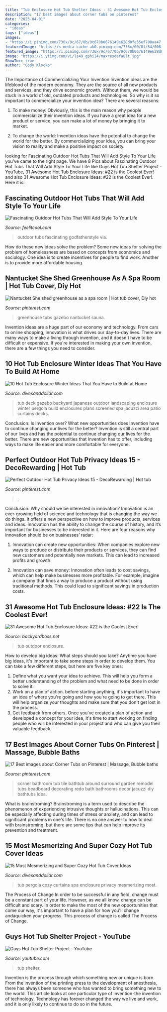```yaml
---
title: "Tub Enclosure Hot Tub Shelter Ideas : 31 Awesome Hot Tub Enclosure Ideas: #22 Is The Coolest Ever!"
description: "17 best images about corner tubs on pinterest"
date: "2023-04-01"
categories:
- "ideas"
tags: ["ideas"]
images:
- "https://i.pinimg.com/736x/9c/67/0b/9c670b0676149e628d0fe55ef788aa47.jpg"
featuredImage: "https://s-media-cache-ak0.pinimg.com/736x/00/8f/54/008f54cd1b4aad29a22eb4ddfa3bd9eb.jpg"
featured_image: "https://i.pinimg.com/736x/9c/67/0b/9c670b0676149e628d0fe55ef788aa47.jpg"
image: "https://i.ytimg.com/vi/ls49_gphiI4/maxresdefault.jpg"
ShowToc: true
author: "Cody Klocko"
---
```



The Importance of Commercializing Your Invention
Invention ideas are the lifeblood of the modern economy. They are the source of all new products and services, and they drive economic growth. Without them, we would be stuck in a world of old, outdated products and technologies.
So why is it so important to commercialize your invention idea? There are several reasons:

1. To make money: Obviously, this is the main reason why people commercialize their invention ideas. If you have a great idea for a new product or service, you can make a lot of money by bringing it to market.

2. To change the world: Invention ideas have the potential to change the world for the better. By commercializing your idea, you can bring your vision to reality and make a positive impact on society.


	

		
looking for Fascinating Outdoor Hot Tubs That Will Add Style To Your Life you've came to the right page. We have 8 Pics about Fascinating Outdoor Hot Tubs That Will Add Style To Your Life like Guys Hot Tub Shelter Project - YouTube, 31 Awesome Hot Tub Enclosure Ideas: #22 is the Coolest Ever! and also 31 Awesome Hot Tub Enclosure Ideas: #22 is the Coolest Ever!. Here it is:
		
    
## Fascinating Outdoor Hot Tubs That Will Add Style To Your Life

<img loading=lazy src="http://feelitcool.com/wp-content/uploads/2016/06/outdoor-hot-tubs-ideas12.jpg" onerror="this.onerror=null;this.src='https://tse1.mm.bing.net/th?id=OIP.lkwnNHWS5WL_hNMuVPQ8OwHaJ3&amp;pid=15.1';" alt="Fascinating Outdoor Hot Tubs That Will Add Style To Your Life">

_Source: feelitcool.com_

>outdoor tubs fascinating godfatherstyle via. 

	

How do these new ideas solve the problem?
Some new ideas for solving the problem of homelessness are based on concepts from economics and sociology. One idea is to create incentives for people to find work. Another is to provide more affordable housing.

    
## Nantucket She Shed Greenhouse As A Spa Room | Hot Tub Cover, Diy Hot

<img loading=lazy src="https://i.pinimg.com/736x/9c/67/0b/9c670b0676149e628d0fe55ef788aa47.jpg" onerror="this.onerror=null;this.src='https://tse3.mm.bing.net/th?id=OIP.ugdN4NP79eyogAOGfK-LCQHaFp&amp;pid=15.1';" alt="Nantucket She shed greenhouse as a spa room | Hot tub cover, Diy hot">

_Source: pinterest.com_

>greenhouse tubs gazebo nantucket sauna. 

	

Invention ideas are a huge part of our economy and technology. From cars to online shopping, innovation is what drives our day-to-day lives. There are many ways to make a living through invention, and it doesn't have to be difficult or expensive. If you're interested in making your own invention, there are a few things you need to consider.

    
## 10 Hot Tub Enclosure Winter Ideas That You Have To Build At Home

<img loading=lazy src="https://www.divesanddollar.com/wp-content/uploads/2017/03/5-2.jpg" onerror="this.onerror=null;this.src='https://tse4.mm.bing.net/th?id=OIP.byMs31VKVbXZ1f-6D9xSpQHaE3&amp;pid=15.1';" alt="10 Hot Tub Enclosure Winter Ideas That You Have to Build at Home">

_Source: divesanddollar.com_

>tub deck gazebo backyard japanese outdoor landscaping enclosure winter pergola build enclosures plans screened spa jacuzzi area patio curtains decks. 

	

Conclusion: Is Invention over? What new opportunities does Invention have to continue changing our lives for the better?
Invention is still a central part of our lives and has the potential to continue changing our lives for the better. There are new opportunities that Invention has to offer, including ways to make life easier and more comfortable for everyone.

    
## Perfect Outdoor Hot Tub Privacy Ideas 15 - DecoRewarding | Hot Tub

<img loading=lazy src="https://i.pinimg.com/736x/aa/6a/f0/aa6af07301cc986c116c1794f13c12d6.jpg" onerror="this.onerror=null;this.src='https://tse2.mm.bing.net/th?id=OIP.BKqhANz7_xuohXSLh4OuGQHaE8&amp;pid=15.1';" alt="Perfect Outdoor Hot Tub Privacy Ideas 15 - DecoRewarding | Hot tub">

_Source: pinterest.com_

>. 

	

Conclusion: Why should we be interested in innovation?
Innovation is an ever-growing field of science and technology that is changing the way we do things. It offers a new perspective on how to improve products, services and ideas. Innovation has the ability to change the course of history, and it’s important for businesses to be interested in it. Here are four reasons why innovation should be on businesses’ radar:
1) Innovation can create new opportunities: When companies explore new ways to produce or distribute their products or services, they can find new customers and potentially new markets. This can lead to increased profits and growth.

2) Innovation can save money: Innovation often leads to cost savings, which can help make businesses more profitable. For example, imagine a company that finds a way to produce a product without using traditional methods. This could lead to significant savings in production costs.

    
## 31 Awesome Hot Tub Enclosure Ideas: #22 Is The Coolest Ever!

<img loading=lazy src="https://www.backyardboss.net/wp-content/uploads/2017/09/Outdoor-Design.jpg" onerror="this.onerror=null;this.src='https://tse4.mm.bing.net/th?id=OIP.dG8lTl0zfp4VDN0lzL2_uAHaLH&amp;pid=15.1';" alt="31 Awesome Hot Tub Enclosure Ideas: #22 is the Coolest Ever!">

_Source: backyardboss.net_

>tub outdoor enclosure. 

	

How to develop big ideas: What steps should you take?
Anytime you have big ideas, it's important to take some steps in order to develop them. You can take a few different steps, but here are five key ones: 
1. Define what you want your idea to achieve. This will help you form a better understanding of the problem and what need to be done in order to solve it. 
2. Work on a plan of action. before starting anything, it's important to have an idea of where you're going and how you're going to get there. This will help organize your thoughts and make sure that you don't get lost in the process. 
3. Get feedback from others. Once you've created a plan of action and developed a concept for your idea, it's time to start working on finding people who will be interested in your project and who can give you their valuable feedback.

    
## 17 Best Images About Corner Tubs On Pinterest | Massage, Bubble Baths

<img loading=lazy src="https://s-media-cache-ak0.pinimg.com/736x/00/8f/54/008f54cd1b4aad29a22eb4ddfa3bd9eb.jpg" onerror="this.onerror=null;this.src='https://tse3.mm.bing.net/th?id=OIP.ZAzc8L6k08Car_Ne3K9ARgHaJ4&amp;pid=15.1';" alt="17 Best images about Corner Tubs on Pinterest | Massage, Bubble baths">

_Source: pinterest.com_

>corner bathroom tub tile bathtub around surround garden remodel tubs beadboard decorating redo bath bathrooms decor jacuzzi diy bathtubs idea. 

	

What is brainstroming?
Brainstroming is a term used to describe the phenomenon of experiencing intrusive thoughts or hallucinations. This can be especially affecting during times of stress or anxiety, and can lead to significant problems in one's life. There is no one answer to how to deal with brainstroming, but there are some tips that can help improve its prevention and treatment.

    
## 15 Most Mesmerizing And Super Cozy Hot Tub Cover Ideas

<img loading=lazy src="http://www.divesanddollar.com/wp-content/uploads/2017/04/Hot-Tub-Cover-10.jpg" onerror="this.onerror=null;this.src='https://tse3.mm.bing.net/th?id=OIP.DAboBakgGJ-V6MJqekMWhgHaJ3&amp;pid=15.1';" alt="15 Most Mesmerizing and Super Cozy Hot Tub Cover Ideas">

_Source: divesanddollar.com_

>tub pergola cozy curtains spa enclosure privacy mesmerizing most. 

	

The Process of Change
In order to be successful in any field, change must be a constant part of your life. However, as we all know, change can be difficult and scary. In order to make the most of the new opportunities that come our way, it's important to have a plan for how you'll change andaquicken your progress. This process of change is called The Process of Change.

    
## Guys Hot Tub Shelter Project - YouTube

<img loading=lazy src="https://i.ytimg.com/vi/ls49_gphiI4/maxresdefault.jpg" onerror="this.onerror=null;this.src='https://tse4.mm.bing.net/th?id=OIP.GG0w0CdhSVGT5KLZG37n2QHaEK&amp;pid=15.1';" alt="Guys Hot Tub Shelter Project - YouTube">

_Source: youtube.com_

>tub shelter. 

	

Invention is the process through which something new or unique is born. From the invention of the printing press to the development of anesthesia, there has always been someone who has wanted to bring something new to the world. This article looks at one particular type of invention-the invention of technology. Technology has forever changed the way we live and work, and it is only likely to continue to do so in the future.

